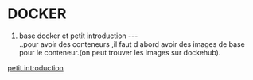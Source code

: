 # DOCKER 

1) base docker et petit introduction ---  
  ..pour avoir des conteneurs ,il faut d abord avoir des images de base pour le conteneur.(on peut trouver les images sur dockehub).

  <a href="intro docker.md">petit introduction<a>

